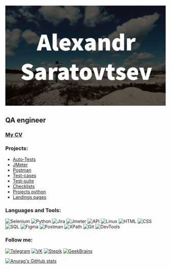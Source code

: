 ![Header](https://github.com/AlexSartsev/AlexSartsev/blob/main/asserts/photo_2023-01-17_21-49-56.jpg)

## QA engineer
### [My CV](https://drive.google.com/file/d/1yEZwsXEacredbAkMHF8QKimDn8TIuKDC/view?usp=sharing)

### Projects:
* [Auto-Tests](https://github.com/AlexSartsev/automation_testing_selenium_python)
* [JMeter](https://github.com/AlexSartsev/JMeter)
* [Postman](https://github.com/AlexSartsev/Postman)
* [Test-cases](https://docs.google.com/spreadsheets/d/1WZ0y8eExyLZ_LoRlixVKaIa8yux7Zij8mTm3IMiCZ2E/edit?usp=sharing)
* [Test-suite](https://docs.google.com/spreadsheets/d/14TAj31RnVZKyjB5ZbhNWMSjcqpLnYmNnVQ3PWsimOVY/edit?usp=sharing)
* [Checklists](https://docs.google.com/spreadsheets/d/1bcVJWtrFED0fyKT8wGOCVTm3Rtd5K61IlMfDSPJiGkI/edit?usp=sharing)
* [Projects python](https://github.com/AlexSartsev/python_mini_project)
* [Landings pages](https://github.com/AlexSartsev/website_by_stepik)

### Languages and Tools:
![Selenium](https://img.shields.io/badge/Selenium-000000?style=for-the-badge&logo=selenium)
![Python](https://img.shields.io/badge/Python-000000?style=for-the-badge&logo=Python)
![Jira](https://img.shields.io/badge/Jira-000000?style=for-the-badge&logo=Jira)
![Jmeter](https://img.shields.io/badge/Jmeter-000000?style=for-the-badge&logo=ApacheJMeter)
![API](https://img.shields.io/badge/API-000000?style=for-the-badge&logo=WebAPI)
![Linux](https://img.shields.io/badge/Linux-000000?style=for-the-badge&logo=Linux)
![HTML](https://img.shields.io/badge/HTML-000000?style=for-the-badge&logo=HTML5)
![CSS](https://img.shields.io/badge/CSS-000000?style=for-the-badge&logo=CSS3)
![SQL](https://img.shields.io/badge/SQL-000000?style=for-the-badge&logo=MySQL)
![Figma](https://img.shields.io/badge/Figma-000000?style=for-the-badge&logo=Figma)
![Postman](https://img.shields.io/badge/Postman-000000?style=for-the-badge&logo=Postman)
![XPath](https://img.shields.io/badge/XPath-000000?style=for-the-badge&logo=XPath)
![Git](https://img.shields.io/badge/Git-000000?style=for-the-badge&logo=Git)
![DevTools](https://img.shields.io/badge/DevTools-000000?style=for-the-badge&logo=chrome)

### Follow me:
[![Telegram](https://img.shields.io/badge/Telegram-000000?style=for-the-badge&logo=telegram)](https://t.me/mr_sartsev)
[![VK](https://img.shields.io/badge/VK-000000?style=for-the-badge&logo=VK)](https://vk.com/alex.sartsev)
[![Stepik](https://img.shields.io/badge/Stepik-000000?style=for-the-badge&logo=stepik)](https://stepik.org/users/474736354)
[![GeekBrains](https://img.shields.io/badge/geekbrains-000000?style=for-the-badge&logo=geekbrains)](https://gb.ru/users/7654256)

[![Anurag's GitHub stats](https://github-readme-stats.vercel.app/api?username=AlexSartsev&show_icons=true&theme=dark)](https://github.com/anuraghazra/github-readme-stats)